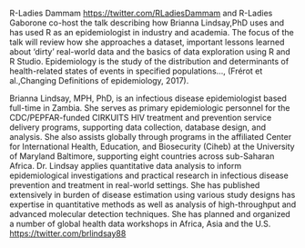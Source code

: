 R-Ladies Dammam https://twitter.com/RLadiesDammam and R-Ladies Gaborone co-host the talk describing how Brianna Lindsay,PhD uses and has used R as an epidemiologist in industry and academia. The focus of the talk will review how she approaches a dataset, important lessons learned about ‘dirty’ real-world data and the basics of data exploration using R and R Studio.
Epidemiology is the study of the distribution and determinants of health-related states of events in specified populations..., (Frérot et al.,Changing Definitions of epidemiology, 2017).

Brianna Lindsay, MPH, PhD, is an infectious disease epidemiologist based full-time in Zambia. She serves as primary epidemiologic personnel for the CDC/PEPFAR-funded CIRKUITS HIV treatment and prevention service delivery programs, supporting data collection, database design, and analysis. She also assists globally through programs in the affiliated Center for International Health, Education, and Biosecurity (Ciheb) at the University of Maryland Baltimore, supporting eight countries across sub-Saharan Africa. Dr. Lindsay applies quantitative data analysis to inform epidemiological investigations and practical research in infectious disease prevention and treatment in real-world settings. She has published extensively in burden of disease estimation using various study designs has expertise in quantitative methods as well as analysis of high-throughput and advanced molecular detection techniques. She has planned and organized a number of global health data workshops in Africa, Asia and the U.S.
https://twitter.com/brlindsay88


